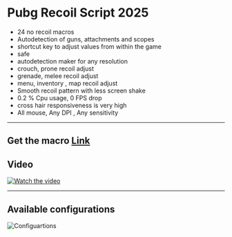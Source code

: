 # Pubg Recoil Script 2025
- 24 no recoil macros
- Autodetection of guns, attachments and scopes
- shortcut key to adjust values from within the game
- safe 
- autodetection maker for any resolution
- crouch, prone recoil adjust
- grenade, melee recoil adjust
- menu, inventory , map recoil adjust
- Smooth recoil pattern with less screen shake
- 0.2 % Cpu usage, 0 FPS drop
- cross hair responsiveness is very high
- All mouse, Any DPI , Any sensitivity

---
Get the macro [Link](https://www.recoilmacro.com/recoil-macro/recoil-script-pubg-pc-undetected-with-automatic-gun-detection/)
---

## Video

[![Watch the video](https://cdn.pixabay.com/photo/2013/07/13/11/45/play-158609_1280.png)](https://vimeo.com/814363033)

---

## Available configurations

![Configuartions](https://github.com/RCLMacro/pubg_recoil/assets/149319666/c4946611-5c05-48ca-877e-cbe25bcdae72)
